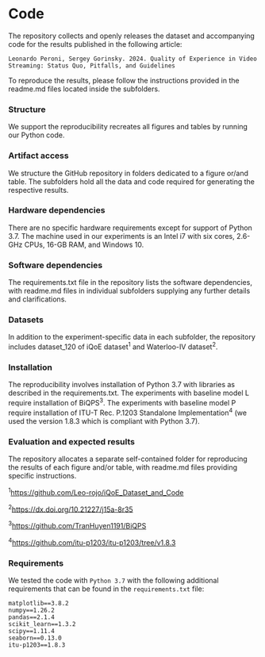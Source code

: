 # Code
The repository collects and openly releases the dataset and accompanying code for the results published in the following article: 
    
    Leonardo Peroni, Sergey Gorinsky. 2024. Quality of Experience in Video Streaming: Status Quo, Pitfalls, and Guidelines 

To reproduce the results, please follow the instructions provided in the readme.md files located inside the subfolders.

### Structure
We support the reproducibility recreates all figures and tables by running our Python code. 

### Artifact access
We structure the GitHub repository in folders dedicated to a figure or/and table. The subfolders hold all the data
and code required for generating the respective results.
### Hardware dependencies
There are no specific hardware requirements except for support of
Python 3.7. The machine used in our experiments is an Intel i7 with six cores, 2.6-GHz CPUs, 16-GB
RAM, and Windows 10.
### Software dependencies 
The requirements.txt file in the repository lists the software dependencies, with readme.md files in individual subfolders supplying any further details and clarifications.

### Datasets
In addition to the experiment-specific data in each subfolder, the repository includes dataset_120 of iQoE dataset<sup>1</sup> 
and Waterloo-IV dataset<sup>2</sup>.


### Installation
The reproducibility involves installation of Python 3.7 with libraries as described in the
requirements.txt. The experiments with baseline  model L require installation of BiQPS<sup>3</sup>. The experiments with baseline
model P require installation of ITU-T Rec. P.1203 Standalone Implementation<sup>4</sup> (we used the version 1.8.3 which is compliant with Python 3.7).

### Evaluation and expected results
The repository allocates a separate self-contained folder for reproducing the results of each figure and/or table, with readme.md files providing
specific instructions.

<sup>1</sup>https://github.com/Leo-rojo/iQoE_Dataset_and_Code

<sup>2</sup>https://dx.doi.org/10.21227/j15a-8r35

<sup>3</sup>https://github.com/TranHuyen1191/BiQPS

<sup>4</sup>https://github.com/itu-p1203/itu-p1203/tree/v1.8.3

### Requirements

We tested the code with `Python 3.7` with the following additional requirements that can be found in the `requirements.txt` file:

```
matplotlib==3.8.2
numpy==1.26.2
pandas==2.1.4
scikit_learn==1.3.2
scipy==1.11.4
seaborn==0.13.0
itu-p1203==1.8.3
```

